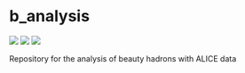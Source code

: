 # b_analysis

[![](https://img.shields.io/github/license/beauty-hunters/b_analysis?color=blue)](https://github.com/beauty-hunters/b_analysis/blob/master/LICENSE)
![](https://img.shields.io/github/languages/count/beauty-hunters/b_analysis?color=green)
![](https://img.shields.io/github/last-commit/beauty-hunters/b_analysis?color=red)

Repository for the analysis of beauty hadrons with ALICE data
